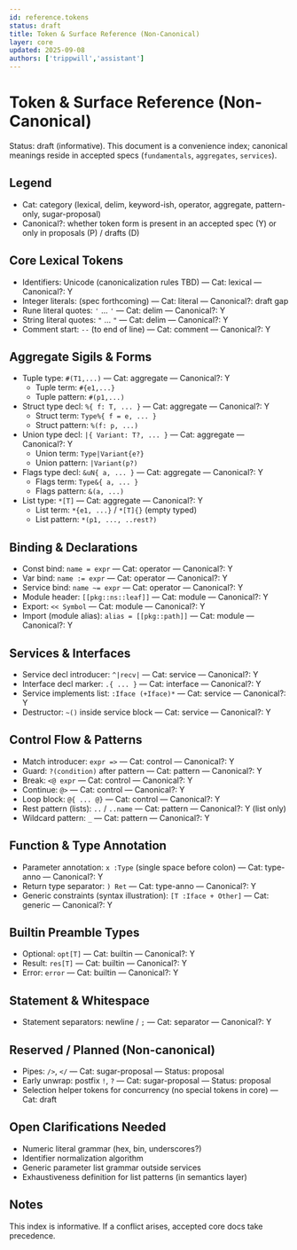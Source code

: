 ```yaml
---
id: reference.tokens
status: draft
title: Token & Surface Reference (Non-Canonical)
layer: core
updated: 2025-09-08
authors: ['trippwill','assistant']
---
```


# Token & Surface Reference (Non-Canonical)

Status: draft (informative). This document is a convenience index; canonical meanings reside in accepted specs (`fundamentals`, `aggregates`, `services`).

## Legend
- Cat: category (lexical, delim, keyword-ish, operator, aggregate, pattern-only, sugar-proposal)
- Canonical?: whether token form is present in an accepted spec (Y) or only in proposals (P) / drafts (D)

## Core Lexical Tokens
- Identifiers: Unicode (canonicalization rules TBD) — Cat: lexical — Canonical?: Y
- Integer literals: (spec forthcoming) — Cat: literal — Canonical?: draft gap
- Rune literal quotes: `'` ... `'` — Cat: delim — Canonical?: Y
- String literal quotes: `"` ... `"` — Cat: delim — Canonical?: Y
- Comment start: `--` (to end of line) — Cat: comment — Canonical?: Y

## Aggregate Sigils & Forms
- Tuple type: `#(T1,...)` — Cat: aggregate — Canonical?: Y
  - Tuple term: `#{e1,...}`
  - Tuple pattern: `#(p1,...)`
- Struct type decl: `%{ f: T, ... }` — Cat: aggregate — Canonical?: Y
  - Struct term: `Type%{ f = e, ... }`
  - Struct pattern: `%(f: p, ...)`
- Union type decl: `|{ Variant: T?, ... }` — Cat: aggregate — Canonical?: Y
  - Union term: `Type|Variant{e?}`
  - Union pattern: `|Variant(p?)`
- Flags type decl: `&uN{ a, ... }` — Cat: aggregate — Canonical?: Y
  - Flags term: `Type&{ a, ... }`
  - Flags pattern: `&(a, ...)`
- List type: `*[T]` — Cat: aggregate — Canonical?: Y
  - List term: `*{e1, ...}` / `*[T]{}` (empty typed)
  - List pattern: `*(p1, ..., ..rest?)`

## Binding & Declarations
- Const bind: `name = expr` — Cat: operator — Canonical?: Y
- Var bind: `name := expr` — Cat: operator — Canonical?: Y
- Service bind: `name ~= expr` — Cat: operator — Canonical?: Y
- Module header: `[[pkg::ns::leaf]]` — Cat: module — Canonical?: Y
- Export: `<< Symbol` — Cat: module — Canonical?: Y
- Import (module alias): `alias = [[pkg::path]]` — Cat: module — Canonical?: Y

## Services & Interfaces
- Service decl introducer: `^|recv|` — Cat: service — Canonical?: Y
- Interface decl marker: `.{ ... }` — Cat: interface — Canonical?: Y
- Service implements list: `:Iface (+Iface)*` — Cat: service — Canonical?: Y
- Destructor: `~()` inside service block — Cat: service — Canonical?: Y

## Control Flow & Patterns
- Match introducer: `expr =>` — Cat: control — Canonical?: Y
- Guard: `?(condition)` after pattern — Cat: pattern — Canonical?: Y
- Break: `<@ expr` — Cat: control — Canonical?: Y
- Continue: `@>` — Cat: control — Canonical?: Y
- Loop block: `@{ ... @}` — Cat: control — Canonical?: Y
- Rest pattern (lists): `..` / `..name` — Cat: pattern — Canonical?: Y (list only)
- Wildcard pattern: `_` — Cat: pattern — Canonical?: Y

## Function & Type Annotation
- Parameter annotation: `x :Type` (single space before colon) — Cat: type-anno — Canonical?: Y
- Return type separator: `) Ret` — Cat: type-anno — Canonical?: Y
- Generic constraints (syntax illustration): `[T :Iface + Other]` — Cat: generic — Canonical?: Y

## Builtin Preamble Types
- Optional: `opt[T]` — Cat: builtin — Canonical?: Y
- Result: `res[T]` — Cat: builtin — Canonical?: Y
- Error: `error` — Cat: builtin — Canonical?: Y

## Statement & Whitespace
- Statement separators: newline / `;` — Cat: separator — Canonical?: Y

## Reserved / Planned (Non-canonical)
- Pipes: `/>`, `</` — Cat: sugar-proposal — Status: proposal
- Early unwrap: postfix `!`, `?` — Cat: sugar-proposal — Status: proposal
- Selection helper tokens for concurrency (no special tokens in core) — Cat: draft

## Open Clarifications Needed
- Numeric literal grammar (hex, bin, underscores?)
- Identifier normalization algorithm
- Generic parameter list grammar outside services
- Exhaustiveness definition for list patterns (in semantics layer)

## Notes
This index is informative. If a conflict arises, accepted core docs take precedence.

